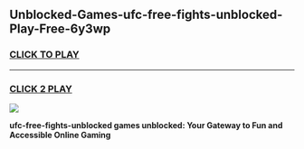 
## Unblocked-Games-ufc-free-fights-unblocked-Play-Free-6y3wp
<h3>
<a href="https://premium76.site?title=ufc-free-fights-unblocked&ref=23A">CLICK TO PLAY</a></h3>
<hr>

<h3>
<a href="https://premium76.site?title=ufc-free-fights-unblocked&ref=23A">CLICK 2 PLAY</a>
  
</h3>

<a href="https://premium76.site?title=ufc-free-fights-unblocked&ref=23A"><img src="https://clearcache.store/games.png"></a>


**ufc-free-fights-unblocked games unblocked: Your Gateway to Fun and Accessible Online Gaming**
